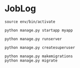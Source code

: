 # JobLog
```
source env/bin/activate
```
```
python manage.py startapp myapp
```
```
python manage.py runserver
```
```
python manage.py createsuperuser
```
```
python manage.py makemigrations
python manage.py migrate
```


